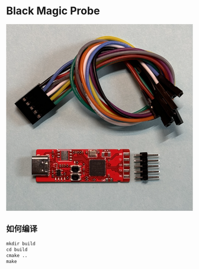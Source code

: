 # Black Magic Probe

![image](docs/IMG_0737.png)

## 如何编译

```shell
mkdir build
cd build
cmake ..
make
```